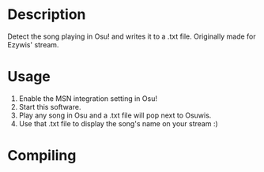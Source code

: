 # Description
Detect the song playing in Osu! and writes it to a .txt file.
Originally made for Ezywis' stream.

# Usage
1. Enable the MSN integration setting in Osu!
2. Start this software.
3. Play any song in Osu and a .txt file will pop next to Osuwis.
4. Use that .txt file to display the song's name on your stream :)

# Compiling
